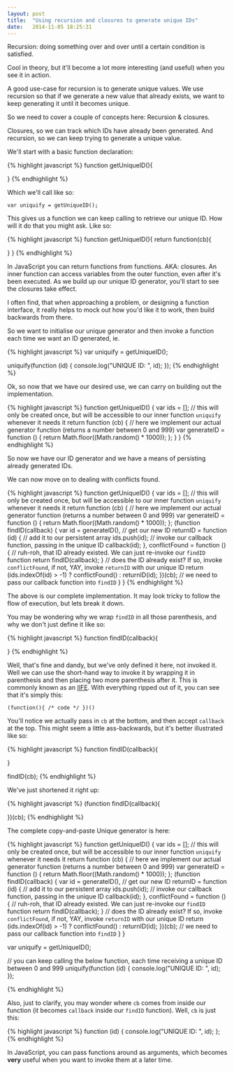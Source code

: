 ```yaml
---
layout: post
title:  "Using recursion and closures to generate unique IDs"
date:   2014-11-05 18:25:31
---
```


Recursion: doing something over and over until a certain condition is satisfied.

Cool in theory, but it'll become a lot more interesting (and useful) when you see it in action.

A good use-case for recursion is to generate unique values. We use recursion so that if we generate a new value that already exists, we want to keep generating it until it becomes unique.

So we need to cover a couple of concepts here: Recursion & closures.

Closures, so we can track which IDs have already been generated. And recursion, so we can keep trying to generate a unique value.

We'll start with a basic function declaration:

{% highlight javascript %}
function getUniqueID(){
  
}
{% endhighlight %}

Which we'll call like so:

`var uniquify = getUniqueID();`

This gives us a function we can keep calling to retrieve our unique ID. How will it do that you might ask. Like so:

{% highlight javascript %}
function getUniqueID(){
  return function(cb){

  }
}
{% endhighlight %}

In JavaScript you can return functions from functions. AKA: closures. An inner function can access variables from the outer function, even after it's been executed. As we build up our unique ID generator, you'll start to see the closures take effect.

I often find, that when approaching a problem, or designing a function interface, it really helps to mock out how you'd like it to work, then build backwards from there.

So we want to initialise our unique generator and then invoke a function each time we want an ID generated, ie.

{% highlight javascript %}
var uniquify = getUniqueID();

uniquify(function (id) {
  console.log("UNIQUE ID: ", id);
});
{% endhighlight %}

Ok, so now that we have our desired use, we can carry on building out the implementation.

{% highlight javascript %}
function getUniqueID() {
    var ids = []; // this will only be created once, but will be accessible to our inner function `uniquify` whenever it needs it
    return function (cb) {
        // here we implement our actual generator function (returns a number between 0 and 999)
        var generateID = function () {
            return Math.floor((Math.random() * 1000));
        };
    }
}
{% endhighlight %}

So now we have our ID generator and we have a means of persisting already generated IDs.

We can now move on to dealing with conflicts found.

{% highlight javascript %}
function getUniqueID() {
    var ids = []; // this will only be created once, but will be accessible to our inner function `uniquify` whenever it needs it
    return function (cb) {
        // here we implement our actual generator function (returns a number between 0 and 999)
        var generateID = function () {
            return Math.floor((Math.random() * 1000));
        };
        (function findID(callback) {
            var id = generateID(), // get our new ID
                returnID = function (id) {
                    // add it to our persistent array
                    ids.push(id);
                    // invoke our callback function, passing in the unique ID
                    callback(id);
                },
                conflictFound = function () {
                    // ruh-roh, that ID already existed. We can just re-invoke our `findID` function
                    return findID(callback);
                }
            // does the ID already exist? If so, invoke `conflictFound`, if not, YAY, invoke `returnID` with our unique ID
            return (ids.indexOf(id) > -1) ? conflictFound() : returnID(id);
        })(cb); // we need to pass our callback function into `findID`
    }
}
{% endhighlight %}

The above is our complete implementation. It may look tricky to follow the flow of execution, but lets break it down.

You may be wondering why we wrap `findID` in all those parenthesis, and why we don't just define it like so:

{% highlight javascript %}
function findID(callback){
  
}
{% endhighlight %}

Well, that's fine and dandy, but we've only defined it here, not invoked it. Well we can use the short-hand way to invoke it by wrapping it in parenthesis and then placing two more parenthesis after it. This is commonly known as an [IIFE](http://benalman.com/news/2010/11/immediately-invoked-function-expression/). With everything ripped out of it, you can see that it's simply this:

`(function(){ /* code */ })()`

You'll notice we actually pass in `cb` at the bottom, and then accept `callback` at the top. This might seem a little ass-backwards, but it's better illustrated like so:

{% highlight javascript %}
function findID(callback){
  
}

findID(cb);
{% endhighlight %}

We've just shortened it right up:

{% highlight javascript %}
(function findID(callback){
  
})(cb);
{% endhighlight %}

The complete copy-and-paste Unique generator is here:

{% highlight javascript %}
function getUniqueID() {
    var ids = []; // this will only be created once, but will be accessible to our inner function `uniquify` whenever it needs it
    return function (cb) {
        // here we implement our actual generator function (returns a number between 0 and 999)
        var generateID = function () {
            return Math.floor((Math.random() * 1000));
        };
        (function findID(callback) {
            var id = generateID(), // get our new ID
                returnID = function (id) {
                    // add it to our persistent array
                    ids.push(id);
                    // invoke our callback function, passing in the unique ID
                    callback(id);
                },
                conflictFound = function () {
                    // ruh-roh, that ID already existed. We can just re-invoke our `findID` function
                    return findID(callback);
                }
            // does the ID already exist? If so, invoke `conflictFound`, if not, YAY, invoke `returnID` with our unique ID
            return (ids.indexOf(id) > -1) ? conflictFound() : returnID(id);
        })(cb); // we need to pass our callback function into `findID`
    }
}

var uniquify = getUniqueID();

// you can keep calling the below function, each time receiving a unique ID between 0 and 999
uniquify(function (id) {
  console.log("UNIQUE ID: ", id);
});

{% endhighlight %}

Also, just to clarify, you may wonder where `cb` comes from inside our function (it becomes `callback` inside our `findID` function). Well, `cb` is just this:

{% highlight javascript %}
function (id) {
  console.log("UNIQUE ID: ", id);
};
{% endhighlight %}

In JavaScript, you can pass functions around as arguments, which becomes **very** useful when you want to invoke them at a later time. 